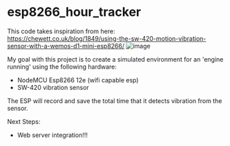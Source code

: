 # esp8266_hour_tracker
This code takes inspiration from here:
https://chewett.co.uk/blog/1849/using-the-sw-420-motion-vibration-sensor-with-a-wemos-d1-mini-esp8266/
![image](https://github.com/user-attachments/assets/eba14e46-f6a4-4eb6-92b8-0bf62c0dc111)

My goal with this project is to create a simulated environment for an 'engine running'
using the following hardware:
- NodeMCU Esp8266 12e (wifi capable esp)
- SW-420 vibration sensor

The ESP will record and save the total time that it detects vibration from the sensor.

Next Steps:
- Web server integration!!!

